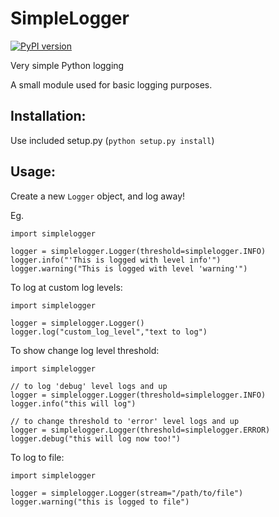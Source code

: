 SimpleLogger
============

[![PyPI version](https://badge.fury.io/py/SimpleLogger.png)](http://badge.fury.io/py/SimpleLogger)

Very simple Python logging

A small module used for basic logging purposes.

Installation:
-------------
Use included setup.py (`python setup.py install`)

Usage:
------
Create a new `Logger` object, and log away!

Eg.

    import simplelogger

    logger = simplelogger.Logger(threshold=simplelogger.INFO)
    logger.info("'This is logged with level info'")
    logger.warning("This is logged with level 'warning'")


To log at custom log levels:

    import simplelogger

    logger = simplelogger.Logger()
    logger.log("custom_log_level","text to log")


To show change log level threshold:

    import simplelogger

    // to log 'debug' level logs and up
    logger = simplelogger.Logger(threshold=simplelogger.INFO)
    logger.info("this will log")

    // to change threshold to 'error' level logs and up
    logger = simplelogger.Logger(threshold=simplelogger.ERROR)
    logger.debug("this will log now too!")



To log to file:

    import simplelogger

    logger = simplelogger.Logger(stream="/path/to/file")
    logger.warning("this is logged to file")
